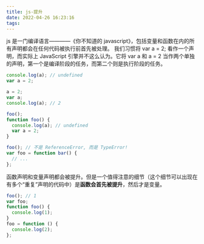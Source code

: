 ```yaml
---
title: js-提升
date: 2022-04-26 16:23:16
tags:
---
```


js 是一门编译语言————《你不知道的 javascript》，包括变量和函数在内的所有声明都会在任何代码被执行前首先被处理。
我们习惯将 var a = 2; 看作一个声明，而实际上 JavaScript 引擎并不这么认为。它将 var a
和 a = 2 当作两个单独的声明，第一个是编译阶段的任务，而第二个则是执行阶段的任务。

```js
console.log(a); // undefined
var a = 2;
```

```js
a = 2;
var a;
console.log(a); // 2
```

```js
foo();
function foo() {
  console.log(a); // undefined
  var a = 2;
}
```

```js
foo(); // 不是 ReferenceError, 而是 TypeError!
var foo = function bar() {
  // ...
};
```

函数声明和变量声明都会被提升。但是一个值得注意的细节（这个细节可以出现在有多个“重复”声明的代码中）是**函数会首先被提升**，然后才是变量。

```js
foo(); // 1
var foo;
function foo() {
  console.log(1);
}
foo = function () {
  console.log(2);
};
```
